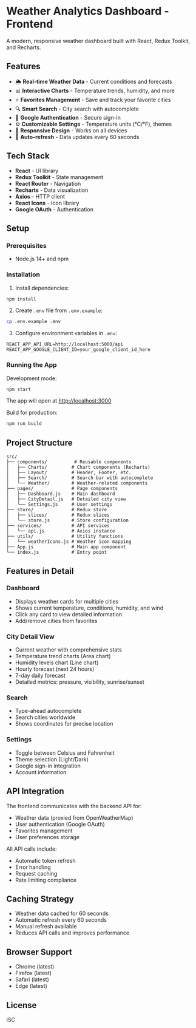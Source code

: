 # Weather Analytics Dashboard - Frontend

A modern, responsive weather dashboard built with React, Redux Toolkit, and Recharts.

## Features

- 🌦️ **Real-time Weather Data** - Current conditions and forecasts
- 📊 **Interactive Charts** - Temperature trends, humidity, and more
- ⭐ **Favorites Management** - Save and track your favorite cities
- 🔍 **Smart Search** - City search with autocomplete
- 🔐 **Google Authentication** - Secure sign-in
- ⚙️ **Customizable Settings** - Temperature units (°C/°F), themes
- 📱 **Responsive Design** - Works on all devices
- 🔄 **Auto-refresh** - Data updates every 60 seconds

## Tech Stack

- **React** - UI library
- **Redux Toolkit** - State management
- **React Router** - Navigation
- **Recharts** - Data visualization
- **Axios** - HTTP client
- **React Icons** - Icon library
- **Google OAuth** - Authentication

## Setup

### Prerequisites

- Node.js 14+ and npm

### Installation

1. Install dependencies:
```bash
npm install
```

2. Create `.env` file from `.env.example`:
```bash
cp .env.example .env
```

3. Configure environment variables in `.env`:
```
REACT_APP_API_URL=http://localhost:5000/api
REACT_APP_GOOGLE_CLIENT_ID=your_google_client_id_here
```

### Running the App

Development mode:
```bash
npm start
```

The app will open at [http://localhost:3000](http://localhost:3000)

Build for production:
```bash
npm run build
```

## Project Structure

```
src/
├── components/          # Reusable components
│   ├── Charts/         # Chart components (Recharts)
│   ├── Layout/         # Header, Footer, etc.
│   ├── Search/         # Search bar with autocomplete
│   └── Weather/        # Weather-related components
├── pages/              # Page components
│   ├── Dashboard.js    # Main dashboard
│   ├── CityDetail.js   # Detailed city view
│   └── Settings.js     # User settings
├── store/              # Redux store
│   ├── slices/         # Redux slices
│   └── store.js        # Store configuration
├── services/           # API services
│   └── api.js          # Axios instance
├── utils/              # Utility functions
│   └── weatherIcons.js # Weather icon mapping
├── App.js              # Main app component
└── index.js            # Entry point
```

## Features in Detail

### Dashboard
- Displays weather cards for multiple cities
- Shows current temperature, conditions, humidity, and wind
- Click any card to view detailed information
- Add/remove cities from favorites

### City Detail View
- Current weather with comprehensive stats
- Temperature trend charts (Area chart)
- Humidity levels chart (Line chart)
- Hourly forecast (next 24 hours)
- 7-day daily forecast
- Detailed metrics: pressure, visibility, sunrise/sunset

### Search
- Type-ahead autocomplete
- Search cities worldwide
- Shows coordinates for precise location

### Settings
- Toggle between Celsius and Fahrenheit
- Theme selection (Light/Dark)
- Google sign-in integration
- Account information

## API Integration

The frontend communicates with the backend API for:
- Weather data (proxied from OpenWeatherMap)
- User authentication (Google OAuth)
- Favorites management
- User preferences storage

All API calls include:
- Automatic token refresh
- Error handling
- Request caching
- Rate limiting compliance

## Caching Strategy

- Weather data cached for 60 seconds
- Automatic refresh every 60 seconds
- Manual refresh available
- Reduces API calls and improves performance

## Browser Support

- Chrome (latest)
- Firefox (latest)
- Safari (latest)
- Edge (latest)

## License

ISC

